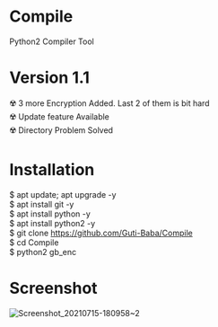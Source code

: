 # Compile
Python2 Compiler Tool

# Version 1.1
☢️ 3 more Encryption Added. Last 2 of them is bit hard <br>
☢️ Update feature Available <br>
☢️ Directory Problem Solved <br>

# Installation 
$ apt update; apt upgrade -y <br>
$ apt install git -y <br>
$ apt install python -y <br>
$ apt install python2 -y <br>
$ git clone https://github.com/Guti-Baba/Compile <br>
$ cd Compile <br>
$ python2 gb_enc <br>

# Screenshot
![Screenshot_20210715-180958~2](https://user-images.githubusercontent.com/79633162/125785979-e4b49848-e466-47ce-9360-4f790722fa6a.png)



